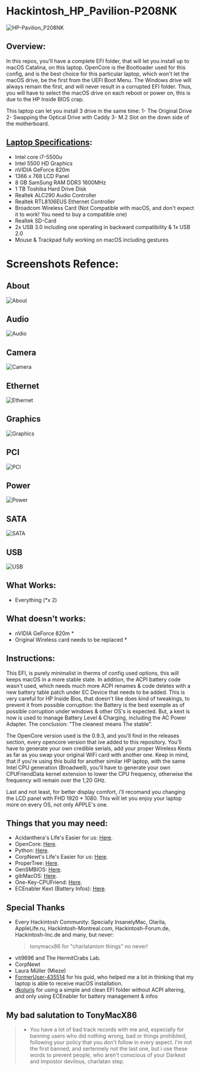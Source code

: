# Hackintosh_HP_Pavilion-P208NK

![HP-Pavilion_P208NK](https://github.com/ammoune78/Hackintosh_HP_Pavilion-P208NK/assets/6939542/133e37a6-b11b-4146-9b4d-8e3f08e09b39)


## Overview:

In this repos, you'll have a complete EFI folder, that will let you install up to macOS Catalina, on this laptop.
OpenCore is the Bootloader used for this config, and is the best choice for this particular laptop, which won't let the macOS drive, be the first from the UEFI Boot Menu. The Windows drive will always remain the first, and will never result in a corrupted EFI folder. Thus, you will have to select the macOS drive on each reboot or power on, this is due to the HP Inside BIOS crap.

This laptop can let you install 3 drive in the same time:
1- The Original Drive
2- Swapping the Optical Drive with Caddy
3- M.2 Slot on the down side of the motherboard.

## [Laptop Specifications](https://support.hp.com/ca-fr/document/c04536807):
- Intel core i7-5500u
- Intel 5500 HD Graphics
- nVIDIA GeForce 820m
- 1366 x 768 LCD Panel
- 8 GB SamSung RAM DDR3 1600MHz
- 1 TB Toshiba Hard Drive Disk
- Realtek ALC290 Audio Controller
- Realtek RTL8106EUS Ethernet Controller
- Broadcom Wireless Card (Not Compatible with macOS, and don't expect it to work! You need to buy a compatible one)
- Realtek SD-Card
- 2x USB 3.0 including one operating in backward compatibility & 1x USB 2.0
- Mouse & Trackpad fully working on macOS including gestures

# Screenshots Refence:

## About

![About](https://github.com/ammoune78/Hackintosh_HP_Pavilion-P208NK/assets/6939542/93e863e6-222f-4b5b-a009-eb481b523a6e)

## Audio

![Audio](https://github.com/ammoune78/Hackintosh_HP_Pavilion-P208NK/assets/6939542/e41081ab-f2d6-489c-a2b5-121d8e1807dd)

## Camera

![Camera](https://github.com/ammoune78/Hackintosh_HP_Pavilion-P208NK/assets/6939542/330b532c-d78c-4372-b778-cabd7d2ea6fc)

## Ethernet

![Ethernet](https://github.com/ammoune78/Hackintosh_HP_Pavilion-P208NK/assets/6939542/c70d1e00-916a-41c7-8942-b047df4b4a49)

## Graphics

![Graphics](https://github.com/ammoune78/Hackintosh_HP_Pavilion-P208NK/assets/6939542/739b761d-394f-442f-a05a-f5213a86a819)

## PCI

![PCI](https://github.com/ammoune78/Hackintosh_HP_Pavilion-P208NK/assets/6939542/3c5af9ac-2e75-4d2d-9ef1-e49e4f938c58)

## Power

![Power](https://github.com/ammoune78/Hackintosh_HP_Pavilion-P208NK/assets/6939542/efc745f9-d2eb-48e7-b7ef-8ce9274e2216)

## SATA

![SATA](https://github.com/ammoune78/Hackintosh_HP_Pavilion-P208NK/assets/6939542/979cec03-7825-4065-9e6d-4872abaec20a)

## USB

![USB](https://github.com/ammoune78/Hackintosh_HP_Pavilion-P208NK/assets/6939542/fdb3e3af-2ac4-4d82-a35a-fccd7f17eee2)



## What Works:
- Everything (*x 2)


## What doesn't works:
- nVIDIA GeForce 820m *
- Original Wireless card needs to be replaced *


## Instructions:
This EFI, is purely minimalist in therms of config used options, this will keeps macOS in a more stable state. In addition, the ACPI battery code wasn't used, which needs much more ACPI renames & code deletes with a new battery table patch under EC Device that needs to be added. This is very careful for HP Inside Bios, that doesn't like does kind of tweakings, to prevent it from possible corruption: the Battery is the best exemple as of possible corruption under windows & other OS's is expected. But, a kext is now is used to manage Battery Level & Charging, including the AC Power Adapter. The conclusion: "The cleanest means The stable".

The OpenCore version used is the 0.9.3, and you'll find in the releases section, every opencore version that ive added to this repository. You'll have to generate your own credible serials, add your proper Wireless Kexts as far as you swap your original WiFi card with another one.
Keep in mind, that if you're using this build for another similar HP laptop, with the same Intel CPU generation (Broadwell), you'll have to generate your own CPUFriendData kernel extension to lower the CPU frequency, otherwise the frequency will remain over the 1,20 GHz.

Last and not least, for better display comfort, i'll recomand you changing the LCD panel with FHD 1920 * 1080. This will let you enjoy your laptop more on every OS, not only APPLE's one.


## Things that you may need:
- Acidanthera's Life's Easier for us: [Here](https://github.com/acidanthera).
- OpenCore: [Here](https://github.com/acidanthera/OpenCorePkg).
- Python: [Here](https://www.python.org/downloads/).
- CorpNewt's Life's Easier for us: [Here](https://github.com/corpnewt).
- ProperTree: [Here](https://github.com/corpnewt/ProperTree).
- GenSMBIOS: [Here](https://github.com/corpnewt/GenSMBIOS).
- gibMacOS: [Here](https://github.com/corpnewt/gibMacOS).
- One-Key-CPUFriend: [Here](https://github.com/stevezhengshiqi/one-key-cpufriend).
- ECEnabler Kext (Battery Infos): [Here](https://github.com/1Revenger1/ECEnabler).


## Special Thanks
- Every Hackintosh Community: Specially InsanelyMac, Olarila, AppleLife.ru, Hackintosh-Montreal.com, Hackintosh-Forum.de, Hackintosh-Inc.de and many, but never:
  > tonymacx86 for "charlatanism things" no never! 
- vit9696 and The HermitCrabs Lab.
- CorpNewt
- Laura Müller (Mieze)
- [FormerUser-435514]([url](https://www.tonymacx86.com/threads/guide-hp-pavilion-15-ab216tx-catalina-using-opencore.285539/)) for his guid, who helped me a lot in thinking that my laptop is able to receive macOS installation.
- [dkoluris]([url](https://github.com/dkoluris/HP-PROBOOK-470-G2-OpenCore)) for using a simple and clean EFI folder without ACPI altering, and only using ECEnabler for battery management & infos

## My bad salutation to TonyMacX86
> - You have a lot of bad track records with me and, especially for banning users who did nothing wrong, bad or things prohibited, following your policy that you don't follow in every aspect. I'm not the first banned, and sertennely not the last one, but i use these words to prevent people, who aren't conscious of your Darkest and Impostor devilous, charlatan step. 
